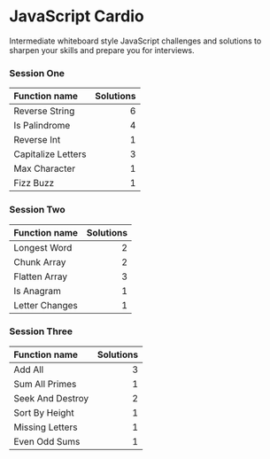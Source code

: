 # JavaScript Cardio

Intermediate whiteboard style JavaScript challenges and solutions to sharpen your skills and prepare you for interviews.

### Session One

| Function name      | Solutions |
| :----------------- | --------: |
| Reverse String     |         6 |
| Is Palindrome      |         4 |
| Reverse Int        |         1 |
| Capitalize Letters |         3 |
| Max Character      |         1 |
| Fizz Buzz          |         1 |

### Session Two

| Function name  | Solutions |
| :------------- | --------: |
| Longest Word   |         2 |
| Chunk Array    |         2 |
| Flatten Array  |         3 |
| Is Anagram     |         1 |
| Letter Changes |         1 |

### Session Three

| Function name    | Solutions |
| :--------------- | --------: |
| Add All          |         3 |
| Sum All Primes   |         1 |
| Seek And Destroy |         2 |
| Sort By Height   |         1 |
| Missing Letters  |         1 |
| Even Odd Sums    |         1 |
